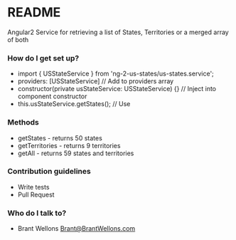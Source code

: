 # README #

Angular2 Service for retrieving a list of States, Territories or a merged array of both

### How do I get set up? ###

* import { USStateService } from 'ng-2-us-states/us-states.service';
* providers: [USStateService] // Add to providers array
* constructor(private usStateService: USStateService) {} // Inject into component constructor
* this.usStateService.getStates(); // Use

### Methods ###
* getStates - returns 50 states
* getTerritories - returns 9 territories
* getAll - returns 59 states and territories

### Contribution guidelines ###

* Write tests
* Pull Request

### Who do I talk to? ###

* Brant Wellons <Brant@BrantWellons.com>